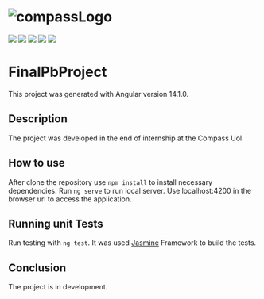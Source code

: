 # ![compassLogo](https://compass.uol/etc.clientlibs/compass/clientlibs/clientlib-react/resources/static/media/logo.d35fe3b1.svg)

<img src="https://img.shields.io/github/issues/IgorRibeiroMachado/finalProjectCompassPb"> <img src="https://img.shields.io/github/forks/IgorRibeiroMachado/finalProjectCompassPb"> <img src="	https://img.shields.io/github/forks/IgorRibeiroMachado/finalProjectCompassPb"> <img src="https://img.shields.io/github/stars/IgorRibeiroMachado/finalProjectCompassPb"> <img src="https://img.shields.io/github/license/IgorRibeiroMachado/finalProjectCompassPb">

# FinalPbProject

This project was generated with Angular version 14.1.0.

## Description

The project was developed in the end of internship at the Compass Uol.

## How to use

After clone the repository use `npm install` to install necessary dependencies.
Run `ng serve` to run local server. Use localhost:4200 in the browser url to access the application.

## Running unit Tests

Run testing with `ng test`. It was used <a href="https://jasmine.github.io/">Jasmine<a> Framework to build the tests.

## Conclusion

The project is in development.

